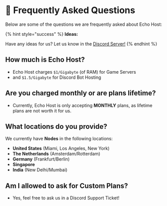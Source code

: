 # 📍 Frequently Asked Questions

Below are some of the questions we are frequently asked about Echo Host:

{% hint style="success" %}
**Ideas:**

Have any ideas for us? Let us know in the [Discord Server!](https://discord.echoenterprises.net)
{% endhint %}

## How much is Echo Host?

* Echo Host charges `$1/Gigabyte` (of RAM) for Game Servers
* and `$1.5/Gigabyte` for Discord Bot Hosting

## Are you charged monthly or are plans lifetime?

* Currently, Echo Host is only accepting **MONTHLY** plans, as lifetime plans are not worth it for us.

## What locations do you provide?

We currently have **Nodes** in the following locations:

* **United States** (Miami, Los Angeles, New York)
* **The Netherlands** (Amsterdam/Rotterdam)
* **Germany** (Frankfurt/Berlin)
* **Singapore**&#x20;
* **India** (New Delhi/Mumbai)

## Am I allowed to ask for Custom Plans?

* Yes, feel free to ask us in a Discord Support Ticket!
